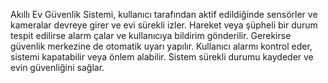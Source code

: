 Akıllı Ev Güvenlik Sistemi, kullanıcı tarafından aktif edildiğinde sensörler ve kameralar devreye girer ve evi sürekli izler. Hareket veya şüpheli bir durum tespit edilirse alarm çalar ve kullanıcıya bildirim gönderilir. Gerekirse güvenlik merkezine de otomatik uyarı yapılır. Kullanıcı alarmı kontrol eder, sistemi kapatabilir veya önlem alabilir. Sistem sürekli durumu kaydeder ve evin güvenliğini sağlar.


